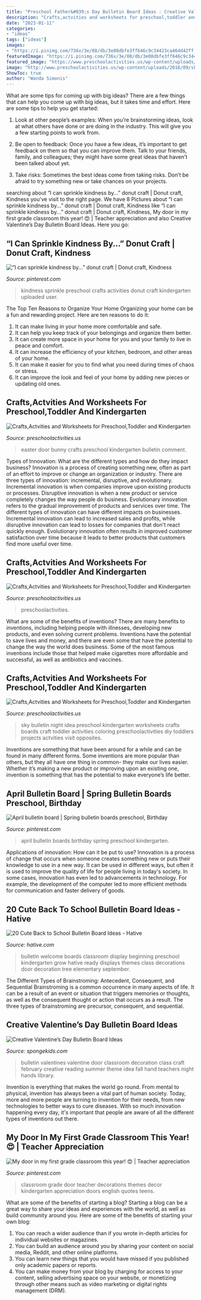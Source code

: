 ```yaml
---
title: "Preschool Father&#039;s Day Bulletin Board Ideas : Creative Valentine’s Day Bulletin Board Ideas"
description: "Crafts,actvities and worksheets for preschool,toddler and kindergarten"
date: "2023-01-11"
categories:
- "ideas"
tags: ["ideas"]
images:
- "https://i.pinimg.com/736x/3e/08/db/3e08dbfe3ff646c9c34423ca464d42ff.jpg"
featuredImage: "https://i.pinimg.com/736x/3e/08/db/3e08dbfe3ff646c9c34423ca464d42ff.jpg"
featured_image: "https://www.preschoolactivities.us/wp-content/uploads/2015/02/Easter-Bunny-door-1.jpg"
image: "http://www.preschoolactivities.us/wp-content/uploads/2016/09/sky-bulletin-board-idea-for-kids-2.jpg"
ShowToc: true
author: "Wanda Simonis"
---
```



What are some tips for coming up with big ideas?
There are a few things that can help you come up with big ideas, but it takes time and effort. Here are some tips to help you get started:
1. Look at other people’s examples: When you’re brainstorming ideas, look at what others have done or are doing in the industry. This will give you a few starting points to work from.

2. Be open to feedback: Once you have a few ideas, it’s important to get feedback on them so that you can improve them. Talk to your friends, family, and colleagues; they might have some great ideas that haven’t been talked about yet.

3. Take risks: Sometimes the best ideas come from taking risks. Don’t be afraid to try something new or take chances on your projects.

	

		
searching about “I can sprinkle kindness by...” donut craft | Donut craft, Kindness you've visit to the right page. We have 8 Pictures about “I can sprinkle kindness by...” donut craft | Donut craft, Kindness like “I can sprinkle kindness by...” donut craft | Donut craft, Kindness, My door in my first grade classroom this year! 😍 | Teacher appreciation and also Creative Valentine’s Day Bulletin Board Ideas. Here you go:
		
    
## “I Can Sprinkle Kindness By...” Donut Craft | Donut Craft, Kindness

<img loading=lazy src="https://i.pinimg.com/736x/21/a4/93/21a493cf109e4a7bc2c42aa37829fd91.jpg" onerror="this.onerror=null;this.src='https://tse3.mm.bing.net/th?id=OIP.VG3wfAJlv4X3OVSYaj433QHaNL&amp;pid=15.1';" alt="“I can sprinkle kindness by...” donut craft | Donut craft, Kindness">

_Source: pinterest.com_

>kindness sprinkle preschool crafts activities donut craft kindergarten uploaded user. 

	

The Top Ten Reasons to Organize Your Home
Organizing your home can be a fun and rewarding project. Here are ten reasons to do it: 
1. It can make living in your home more comfortable and safe.
2. It can help you keep track of your belongings and organize them better. 
3. It can create more space in your home for you and your family to live in peace and comfort. 
4. It can increase the efficiency of your kitchen, bedroom, and other areas of your home. 
5. It can make it easier for you to find what you need during times of chaos or stress. 
6. It can improve the look and feel of your home by adding new pieces or updating old ones. 

    
## Crafts,Actvities And Worksheets For Preschool,Toddler And Kindergarten

<img loading=lazy src="https://www.preschoolactivities.us/wp-content/uploads/2015/02/Easter-Bunny-door-1.jpg" onerror="this.onerror=null;this.src='https://tse2.mm.bing.net/th?id=OIP.bNNhXWf_SUPB87PmvNMelwHaJ6&amp;pid=15.1';" alt="Crafts,Actvities and Worksheets for Preschool,Toddler and Kindergarten">

_Source: preschoolactivities.us_

>easter door bunny crafts preschool kindergarten bulletin comment. 

	

Types of Innovation: What are the different types and how do they impact business?
Innovation is a process of creating something new, often as part of an effort to improve or change an organization or industry. There are three types of innovation: incremental, disruptive, and evolutionary. Incremental innovation is when companies improve upon existing products or processes. Disruptive innovation is when a new product or service completely changes the way people do business. Evolutionary innovation refers to the gradual improvement of products and services over time.
The different types of innovation can have different impacts on businesses. Incremental innovation can lead to increased sales and profits, while disruptive innovation can lead to losses for companies that don't react quickly enough. Evolutionary innovation often results in improved customer satisfaction over time because it leads to better products that customers find more useful over time.

    
## Crafts,Actvities And Worksheets For Preschool,Toddler And Kindergarten

<img loading=lazy src="https://www.preschoolactivities.us/wp-content/uploads/2015/02/Spring-bulletin-board-idea-for-kid.jpg" onerror="this.onerror=null;this.src='https://tse2.mm.bing.net/th?id=OIP.hu_jooZugFK3gqeDxnxQ5AHaJ3&amp;pid=15.1';" alt="Crafts,Actvities and Worksheets for Preschool,Toddler and Kindergarten">

_Source: preschoolactivities.us_

>preschoolactivities. 

	

What are some of the benefits of inventions?
There are many benefits to inventions, including helping people with illnesses, developing new products, and even solving current problems. Inventions have the potential to save lives and money, and there are even some that have the potential to change the way the world does business. Some of the most famous inventions include those that helped make cigarettes more affordable and successful, as well as antibiotics and vaccines.

    
## Crafts,Actvities And Worksheets For Preschool,Toddler And Kindergarten

<img loading=lazy src="http://www.preschoolactivities.us/wp-content/uploads/2016/09/sky-bulletin-board-idea-for-kids-2.jpg" onerror="this.onerror=null;this.src='https://tse1.mm.bing.net/th?id=OIP.pIV4JX5lYnWDZctdQxCoLgHaHa&amp;pid=15.1';" alt="Crafts,Actvities and Worksheets for Preschool,Toddler and Kindergarten">

_Source: preschoolactivities.us_

>sky bulletin night idea preschool kindergarten worksheets crafts boards craft toddler activities coloring preschoolactivities diy toddlers projects actvities visit opposites. 

	

Inventions are something that have been around for a while and can be found in many different forms. Some inventions are more popular than others, but they all have one thing in common- they make our lives easier. Whether it’s making a new product or improving upon an existing one, invention is something that has the potential to make everyone’s life better.

    
## April Bulletin Board | Spring Bulletin Boards Preschool, Birthday

<img loading=lazy src="https://i.pinimg.com/736x/3e/08/db/3e08dbfe3ff646c9c34423ca464d42ff.jpg" onerror="this.onerror=null;this.src='https://tse2.mm.bing.net/th?id=OIP.VhAmRHkkYFsCbDM0wv_-PAHaJ3&amp;pid=15.1';" alt="April bulletin board | Spring bulletin boards preschool, Birthday">

_Source: pinterest.com_

>april bulletin boards birthday spring preschool kindergarten. 

	

Applications of innovation: How can it be put to use?
Innovation is a process of change that occurs when someone creates something new or puts their knowledge to use in a new way. It can be used in different ways, but often it is used to improve the quality of life for people living in today's society. In some cases, innovation has even led to advancements in technology. For example, the development of the computer led to more efficient methods for communication and faster delivery of goods.

    
## 20 Cute Back To School Bulletin Board Ideas - Hative

<img loading=lazy src="https://hative.com/wp-content/uploads/2014/06/back-to-school-ideas/17-ready-to-grow-bulletin-board.jpg" onerror="this.onerror=null;this.src='https://tse2.mm.bing.net/th?id=OIP.kBHFRA_yWuk0BPAWiqQrBAHaEr&amp;pid=15.1';" alt="20 Cute Back to School Bulletin Board Ideas - Hative">

_Source: hative.com_

>bulletin welcome boards classroom display beginning preschool kindergarten grow hative ready displays themes class decorations door decoration tree elementary september. 

	

The Different Types of Brainstroming: Antecedent, Consequent, and Sequential
Brainstroming is a common occurrence in many aspects of life. It can be a result of an event or situation that triggers memories or thoughts, as well as the consequent thought or action that occurs as a result. The three types of brainstroming are precursor, consequent, and sequential.

    
## Creative Valentine’s Day Bulletin Board Ideas

<img loading=lazy src="http://spongekids.com/wp-content/uploads/2015/09/1-valentines-day-bulletin-board.jpg" onerror="this.onerror=null;this.src='https://tse2.mm.bing.net/th?id=OIP.U8XCx14UHyA1xnjhkQGPMgHaOR&amp;pid=15.1';" alt="Creative Valentine’s Day Bulletin Board Ideas">

_Source: spongekids.com_

>bulletin valentines valentine door classroom decoration class craft february creative reading summer theme idea fall hand teachers night hands library. 

	

Invention is everything that makes the world go round. From mental to physical, invention has always been a vital part of human society. Today, more and more people are turning to invention for their needs, from new technologies to better ways to cure diseases. With so much innovation happening every day, it's important that people are aware of all the different types of inventions out there.

    
## My Door In My First Grade Classroom This Year! 😍 | Teacher Appreciation

<img loading=lazy src="https://i.pinimg.com/736x/cc/12/5d/cc125d5be2c352c91cf35bbe7658ffcb.jpg" onerror="this.onerror=null;this.src='https://tse1.mm.bing.net/th?id=OIP.59PV0IdwWJItcUgb573AKwHaJ3&amp;pid=15.1';" alt="My door in my first grade classroom this year! 😍 | Teacher appreciation">

_Source: pinterest.com_

>classroom grade door teacher decorations themes decor kindergarten appreciation doors english quotes teens. 

	

What are some of the benefits of starting a blog?
Starting a blog can be a great way to share your ideas and experiences with the world, as well as build community around you. Here are some of the benefits of starting your own blog: 
1. You can reach a wider audience than if you wrote in-depth articles for individual websites or magazines. 
2. You can build an audience around you by sharing your content on social media, Reddit, and other online platforms. 
3. You can learn new things that you would have missed if you published only academic papers or reports. 
4. You can make money from your blog by charging for access to your content, selling advertising space on your website, or monetizing through other means such as video marketing or digital rights management (DRM).

